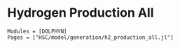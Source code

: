 # Hydrogen Production All
```@autodocs
Modules = [DOLPHYN]
Pages = ["HSC/model/generation/h2_production_all.jl"]
```